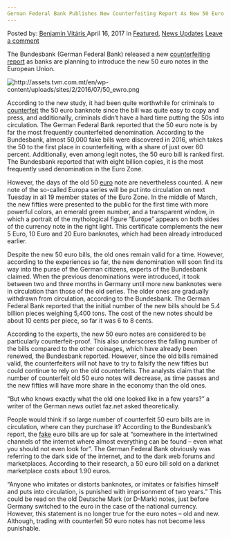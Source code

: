 ```yaml
---
German Federal Bank Publishes New Counterfeiting Report As New 50 Euro Notes Get Released
---
```

<article class="post-listing post-19215 post type-post status-publish format-standard has-post-thumbnail hentry category-deepdot-news category-news-updates">
    <div class="post-inner">
        <span>Posted by: <a href="https://www.deepdotweb.com/author/benjaminvi/" title="">Benjamin Vitáris </a></span>
    <span>April 16, 2017</span>
    <span>in <a href="https://www.deepdotweb.com/category/deepdot-news/" rel="category tag">Featured</a>, <a href="https://www.deepdotweb.com/category/news-updates/" rel="category tag">News Updates</a></span>
    <span><a href="https://www.deepdotweb.com/2017/04/16/german-federal-bank-publishes-new-counterfeiting-report-as-new-50/#respond">Leave a comment</a></span>
    </p>
    <div class="clear"></div>
    <div class="entry">
    <p>The Bundesbank (German Federal Bank) released a new <a href="http://www.faz.net/aktuell/finanzen/devisen-rohstoffe/banknoten-aus-dem-darknet-ein-fuenfziger-fuer-1-90-euro-14949949.html">counterfeiting report</a> as banks are planning to introduce the new 50 euro notes in the European Union.</p>
    <p><img class="wp-image-19222 aligncenter" src="https://www.deepdotweb.com/wp-content/uploads/2017/04/http-assets-tvm-com-mt-en-wp-content-uploads-sit.png" alt="http://assets.tvm.com.mt/en/wp-content/uploads/sites/2/2016/07/50_ewro.png" srcset="https://www.deepdotweb.com/wp-content/uploads/2017/04/http-assets-tvm-com-mt-en-wp-content-uploads-sit.png 800w, https://www.deepdotweb.com/wp-content/uploads/2017/04/http-assets-tvm-com-mt-en-wp-content-uploads-sit-300x140.png 300w" sizes="(max-width: 800px) 100vw, 800px"/></p>
    <p><a id="post-19215-_gjdgxs"></a> According to the new study, it had been quite worthwhile for criminals to <a href="https://www.deepdotweb.com/2017/02/12/narcotics-weapons-counterfeit-money-found-germans-apartment/">counterfeit</a> the 50 euro banknote since the bill was quite easy to copy and press, and additionally, criminals didn’t have a hard time putting the 50s into circulation. The German Federal Bank reported that the 50 euro note is by far the most frequently counterfeited denomination. According to the Bundesbank, almost 50,000 fake bills were discovered in 2016, which takes the 50 to the first place in counterfeiting, with a share of just over 60 percent. Additionally, even among legit notes, the 50 euro bill is ranked first. The Bundesbank reported that with eight billion copies, it is the most frequently used denomination in the Euro Zone.</p>
    <p>However, the days of the old 50 <a href="https://www.deepdotweb.com/2016/12/25/police-found-child-porn-on-the-laptop-of-a-counterfeit-euro-buyer/">euro</a> note are nevertheless counted. A new note of the so-called Europa series will be put into circulation on next Tuesday in all 19 member states of the Euro Zone. In the middle of March, the new fifties were presented to the public for the first time with more powerful colors, an emerald green number, and a transparent window, in which a portrait of the mythological figure &#8220;Europe&#8221; appears on both sides of the currency note in the right light. This certificate complements the new 5 Euro, 10 Euro and 20 Euro banknotes, which had been already introduced earlier.</p>
    <p>Despite the new 50 euro bills, the old ones remain valid for a time. However, according to the experiences so far, the new denomination will soon find its way into the purse of the German citizens, experts of the Bundesbank claimed. When the previous denominations were introduced, it took between two and three months in Germany until more new banknotes were in circulation than those of the old series. The older ones are gradually withdrawn from circulation, according to the Bundesbank. The German Federal Bank reported that the initial number of the new bills should be 5.4 billion pieces weighing 5,400 tons. The cost of the new notes should be about 10 cents per piece, so far it was 6 to 8 cents.</p>
    <p>According to the experts, the new 50 euro notes are considered to be particularly counterfeit-proof. This also underscores the falling number of the bills compared to the other coinages, which have already been renewed, the Bundesbank reported. However, since the old bills remained valid, the counterfeiters will not have to try to falsify the new fifties but could continue to rely on the old counterfeits. The analysts claim that the number of counterfeit old 50 euro notes will decrease, as time passes and the new fifties will have more share in the economy than the old ones.</p>
    <p>“But who knows exactly what the old one looked like in a few years?” a writer of the German news outlet faz.net asked theoretically.</p>
    <p>People would think if so large number of counterfeit 50 euro bills are in circulation, where can they purchase it? According to the Bundesbank’s report, the <a href="https://www.deepdotweb.com/tag/fake/">fake</a> euro bills are up for sale at “somewhere in the intertwined channels of the internet where almost everything can be found &#8211; even what you should not even look for”. The German Federal Bank obviously was referring to the dark side of the internet, and to the dark web forums and marketplaces. According to their research, a 50 euro bill sold on a darknet marketplace costs about 1.90 euros.</p>
    <p>&#8220;Anyone who imitates or distorts banknotes, or imitates or falsifies himself and puts into circulation, is punished with imprisonment of two years.&#8221; This could be read on the old Deutsche Mark (or D-Mark) notes, just before Germany switched to the euro in the case of the national currency. However, this statement is no longer true for the euro notes &#8211; old and new. Although, trading with counterfeit 50 euro notes has not become less punishable.</p>
    <p>&nbsp;</p>
    </div>
    <span style="display:none" class="updated">2017-04-16</span>
    <div style="display:none" class="vcard author" itemprop="author" itemscope itemtype="http://schema.org/Person"><strong class="fn" itemprop="name"><a href="https://www.deepdotweb.com/author/benjaminvi/" title="Posts by Benjamin Vitáris" rel="author">Benjamin Vitáris</a></strong></div>
    </div>
</article>


